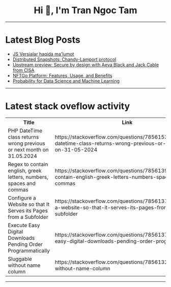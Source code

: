 <h1 align="center">Hi 👋, I'm Tran Ngoc Tam</h1>

---

# Latest Blog Posts 
<!-- BLOG-POST-LIST:START -->
- [JS Versialar haqida ma&#39;lumot](https://dev.to/muxiddin/js-versialar-haqida-malumot-dgd)
- [Distributed Snapshots: Chandy-Lamport protocol](https://dev.to/federico_ponzi/distributed-snapshots-chandy-lamport-protocol-32o7)
- [Upstream preview: Secure by design with Aeva Black and Jack Cable from CISA](https://dev.to/tidelift/upstream-preview-secure-by-design-with-aeva-black-and-jack-cable-from-cisa-182h)
- [NFTGo Platform: Features, Usage, and Benefits](https://dev.to/getblockapi/nftgo-platform-features-usage-and-benefits-24ko)
- [Probability for Data Science and Machine Learning](https://dev.to/harshm03/probability-for-data-science-and-machine-learning-5ef4)
<!-- BLOG-POST-LIST:END -->

---

# Latest stack oveflow activity
<table>
  <tr><th>Title</th><th>Link</th></tr>
  <!-- STACKOVERFLOW:START --><tr><td>PHP DateTime class returns wrong previous or next month on 31.05.2024</td><td>https://stackoverflow.com/questions/78561530/php-datetime-class-returns-wrong-previous-or-next-month-on-31-05-2024</td></tr><tr><td>Regex to contain english, greek letters, numbers, spaces and commas</td><td>https://stackoverflow.com/questions/78561395/regex-to-contain-english-greek-letters-numbers-spaces-and-commas</td></tr><tr><td>Configure a Website so that It Serves its Pages from a Subfolder</td><td>https://stackoverflow.com/questions/78561376/configure-a-website-so-that-it-serves-its-pages-from-a-subfolder</td></tr><tr><td>Execute Easy Digital Downloads Pending Order Programmatically</td><td>https://stackoverflow.com/questions/78561375/execute-easy-digital-downloads-pending-order-programmatically</td></tr><tr><td>Sluggable without name column</td><td>https://stackoverflow.com/questions/78561325/sluggable-without-name-column</td></tr><!-- STACKOVERFLOW:END -->
</table>

---


